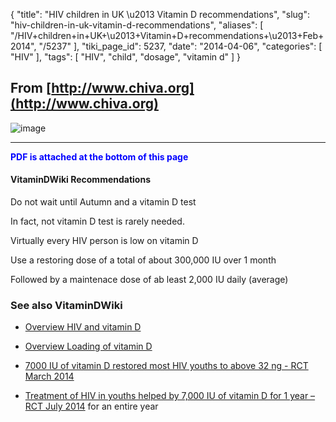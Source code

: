{
    "title": "HIV children in UK \u2013 Vitamin D recommendations",
    "slug": "hiv-children-in-uk-vitamin-d-recommendations",
    "aliases": [
        "/HIV+children+in+UK+\u2013+Vitamin+D+recommendations+\u2013+Feb+2014",
        "/5237"
    ],
    "tiki_page_id": 5237,
    "date": "2014-04-06",
    "categories": [
        "HIV"
    ],
    "tags": [
        "HIV",
        "child",
        "dosage",
        "vitamin d"
    ]
}


## From [http://www.chiva.org](http://www.chiva.org)

<img src="https://d1bk1kqxc0sym.cloudfront.net/attachments/jpeg/hiv-children-feb-2014.jpg" alt="image">

---

 **<span style="color:#00F;">PDF is attached at the bottom of this page</span>** 

#### VitaminDWiki Recommendations

Do not wait until Autumn and a vitamin D test

In fact, not vitamin D test is rarely needed.

Virtually every HIV person is low on vitamin D

Use a restoring  dose of a total of about 300,000 IU over 1 month

Followed by a maintenace  dose of ab least 2,000 IU daily (average)

### See also VitaminDWiki

* [Overview HIV and vitamin D](/posts/overview-hiv-and-vitamin-d)

* [Overview Loading of vitamin D](/posts/overview-loading-of-vitamin-d)

* [7000 IU of vitamin D restored most HIV youths to above 32 ng - RCT March 2014](/posts/7000-iu-of-vitamin-d-restored-most-hiv-youths-to-above-32-ng-rct)

* [Treatment of HIV in youths helped by 7,000 IU of vitamin D for 1 year – RCT July 2014](/posts/treatment-of-hiv-in-youths-helped-by-7000-iu-of-vitamin-d-for-1-year-rct) for an entire year